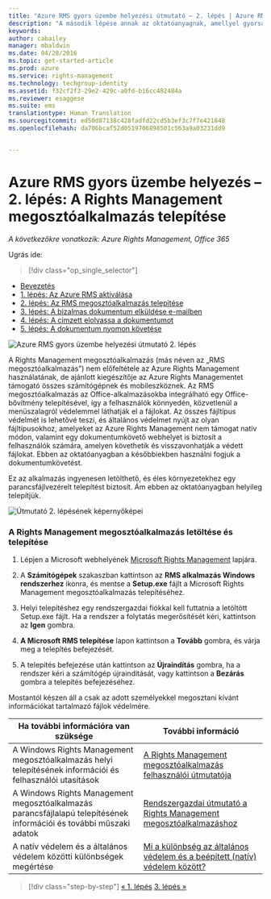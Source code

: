 ```yaml
---
title: "Azure RMS gyors üzembe helyezési útmutató – 2. lépés | Azure RMS"
description: "A második lépése annak az oktatóanyagnak, amellyel gyorsan kipróbálhatja a szervezeténél a Microsoft Azure Rights Managementet csupán öt, 15 percnél gyorsabban végrehajtható lépéssel."
keywords: 
author: cabailey
manager: mbaldwin
ms.date: 04/28/2016
ms.topic: get-started-article
ms.prod: azure
ms.service: rights-management
ms.technology: techgroup-identity
ms.assetid: f32cf2f3-29e2-429c-a0fd-b16cc482484a
ms.reviewer: esaggese
ms.suite: ems
translationtype: Human Translation
ms.sourcegitcommit: ed50d87138c428fadfd22cd5b3ef3c7f7e421848
ms.openlocfilehash: da706bcaf52d0519706898501c563a9a03231dd9


---
```




# Azure RMS gyors üzembe helyezés – 2. lépés: A Rights Management megosztóalkalmazás telepítése

*A következőkre vonatkozik: Azure Rights Management, Office 365*


Ugrás ide: 
> [!div class="op_single_selector"]
- [Bevezetés](quick-start-tutorial.md)
- [1. lépés: Az Azure RMS aktiválása](tutorial-step1.md)
- [2. lépés: Az RMS megosztóalkalmazás telepítése](tutorial-step2.md)
- [3. lépés: A bizalmas dokumentum elküldése e-mailben](tutorial-step3.md)
- [4. lépés: A címzett elolvassa a dokumentumot](tutorial-step4.md)
- [5. lépés: A dokumentum nyomon követése](tutorial-step5.md)


![Azure RMS gyors üzembe helyezési útmutató 2. lépés](../media/AzRMS_QuickStartSteps2.PNG)

A Rights Management megosztóalkalmazás (más néven az „RMS megosztóalkalmazás”) nem előfeltétele az Azure Rights Management használatának, de ajánlott kiegészítője az Azure Rights Managementet támogató összes számítógépnek és mobileszköznek. Az RMS megosztóalkalmazás az Office-alkalmazásokba integrálható egy Office-bővítmény telepítésével, így a felhasználók könnyedén, közvetlenül a menüszalagról védelemmel láthatják el a fájlokat. Az összes fájltípus védelmét is lehetővé teszi, és általános védelmet nyújt az olyan fájltípusokhoz, amelyeket az Azure Rights Management nem támogat natív módon, valamint egy dokumentumkövető webhelyet is biztosít a felhasználók számára, amelyen követhetik és visszavonhatják a védett fájlokat. Ebben az oktatóanyagban a későbbiekben használni fogjuk a dokumentumkövetést.

Ez az alkalmazás ingyenesen letölthető, és éles környezetekhez egy parancsfájlvezérelt telepítést biztosít. Ám ebben az oktatóanyagban helyileg telepítjük.

![Útmutató 2. lépésének képernyőképei](../media/AzRMS_Tutorial_2_Screenshots.png)

### A Rights Management megosztóalkalmazás letöltése és telepítése

1.  Lépjen a Microsoft webhelyének [Microsoft Rights Management](http://go.microsoft.com/fwlink/?LinkId=303970) lapjára.

2.  A **Számítógépek** szakaszban kattintson az **RMS alkalmazás Windows rendszerhez** ikonra, és mentse a **Setup.exe** fájlt a Microsoft Rights Management megosztóalkalmazás telepítéséhez.

3.  Helyi telepítéshez egy rendszergazdai fiókkal kell futtatnia a letöltött Setup.exe fájlt. Ha a rendszer a folytatás megerősítését kéri, kattintson az **Igen** gombra.

4.  **A Microsoft RMS telepítése** lapon kattintson a **Tovább** gombra, és várja meg a telepítés befejezését.

5.  A telepítés befejezése után kattintson az **Újraindítás** gombra, ha a rendszer kéri a számítógép újraindítását, vagy kattintson a **Bezárás** gombra a telepítés befejezéséhez.

Mostantól készen áll a csak az adott személyekkel megosztani kívánt információkat tartalmazó fájlok védelmére.

|Ha további információra van szüksége|További információ|
|--------------------------------|--------------------------|
|A Windows Rights Management megosztóalkalmazás helyi telepítésének információi és felhasználói utasítások|[A Rights Management megosztóalkalmazás felhasználói útmutatója](../rms-client/sharing-app-user-guide.md)|
|A Windows Rights Management megosztóalkalmazás parancsfájlalapú telepítésének információi és további műszaki adatok|[Rendszergazdai útmutató a Rights Management megosztóalkalmazáshoz](../rms-client/sharing-app-admin-guide.md)|
|A natív védelem és a általános védelem közötti különbségek megértése|[Mi a különbség az általános védelem és a beépített (natív) védelem között?](../rms-client/sharing-app-dialog-box.md#what-s-the-difference-between-generic-protection-and-built-in-native-protection-)|


>[!div class="step-by-step"]
[« 1. lépés](quick-start-tutorial.md)
[3. lépés »](tutorial-step3.md)


<!--HONumber=Jun16_HO4-->



